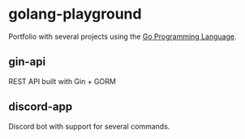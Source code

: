 # golang-playground

Portfolio with several projects using the [Go Programming Language](https://go.dev/).

## gin-api

REST API built with Gin + GORM

## discord-app

Discord bot with support for several commands.
